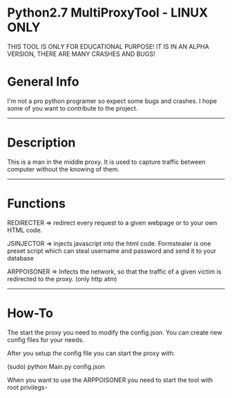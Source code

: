 # Python2.7 MultiProxyTool - LINUX ONLY

THIS TOOL IS ONLY FOR EDUCATIONAL PURPOSE!
IT IS IN AN ALPHA VERSION, THERE ARE MANY CRASHES AND BUGS!

# General Info
I'm not a pro python programer so expect some bugs and crashes. I hope 
some of you want to contribute to the project.

------------------------------------------------------------------------
# Description
This is a man in the middle proxy. It is used to capture traffic
between computer without the knowing of them.

------------------------------------------------------------------------
# Functions
REDIRECTER  => redirect every request to a given webpage or to your
			   own HTML code.
			  
JSINJECTOR  => injects javascript into the html code. Formstealer is one
			   preset script which can steal username and password and
			   send it to your database
			  
ARPPOISONER => Infects the network, so that the traffic of a given victim
			   is redirected to the proxy. (only http atm)

------------------------------------------------------------------------
# How-To
The start the proxy you need to modify the config.json. You can create
new config files for your needs.

After you setup the config file you can start the proxy with:

(sudo) python Main.py config.json 

When you want to use the ARPPOISONER you need to start the tool
with root privilegs-

